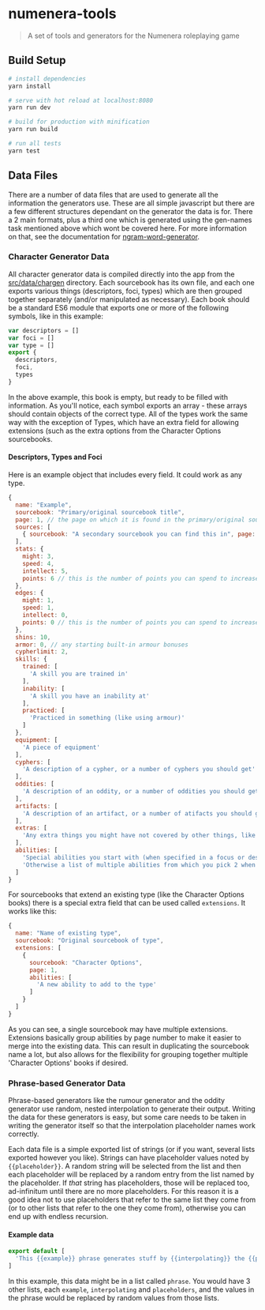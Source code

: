 # numenera-tools

> A set of tools and generators for the Numenera roleplaying game

## Build Setup

``` bash
# install dependencies
yarn install

# serve with hot reload at localhost:8080
yarn run dev

# build for production with minification
yarn run build

# run all tests
yarn test
```

## Data Files

There are a number of data files that are used to generate all the information the generators use. These are all simple javascript but there are a few different structures dependant on the generator the data is for. There a 2 main formats, plus a third one which is generated using the gen-names task mentioned above which wont be covered here. For more information on that, see the documentation for [ngram-word-generator][1].

### Character Generator Data

All character generator data is compiled directly into the app from the [src/data/chargen][2] directory. Each sourcebook has its own file, and each one exports various things (descriptors, foci, types) which are then grouped together separately (and/or manipulated as necessary). Each book should be a standard ES6 module that exports one or more of the following symbols, like in this example:

```javascript
var descriptors = []
var foci = []
var type = []
export {
  descriptors,
  foci,
  types
}
```

In the above example, this book is empty, but ready to be filled with information. As you'll notice, each symbol exports an array - these arrays should contain objects of the correct type. All of the types work the same way with the exception of Types, which have an extra field for allowing extensions (such as the extra options from the Character Options sourcebooks.

#### Descriptors, Types and Foci

Here is an example object that includes every field. It could work as any type.

```javascript
{
  name: "Example",
  sourcebook: "Primary/original sourcebook title",
  page: 1, // the page on which it is found in the primary/original sourcebook 
  sources: [
    { sourcebook: "A secondary sourcebook you can find this in", page: 2 }
  ],
  stats: {
    might: 3,
    speed: 4,
    intellect: 5,
    points: 6 // this is the number of points you can spend to increase your stats
  },
  edges: {
    might: 1,
    speed: 1,
    intellect: 0,
    points: 0 // this is the number of points you can spend to increase your edges
  },
  shins: 10,
  armor: 0, // any starting built-in armour bonuses
  cypherlimit: 2,
  skills: {
    trained: [
      'A skill you are trained in'
    ],
    inability: [
      'A skill you have an inability at'
    ],
    practiced: [
      'Practiced in something (like using armour)'
    ]
  },
  equipment: [
    'A piece of equipment'
  ],
  cyphers: [
    'A description of a cypher, or a number of cyphers you should get'
  ],
  oddities: [
    'A description of an oddity, or a number of oddities you should get'
  ],
  artifacts: [
    'A description of an artifact, or a number of atifacts you should get'
  ],
  extras: [
    'Any extra things you might have not covered by other things, like a Contact, or a note you need to look up specifics from the sourcebook'
  ],
  abilities: [
    'Special abilities you start with (when specified in a focus or descriptor)',
    'Otherwise a list of multiple abilities from which you pick 2 when listed in a type.'
  ]
}
```

For sourcebooks that extend an existing type (like the Character Options books) there is a special extra field that can be used called `extensions`. It works like this:

```javascript
{
  name: "Name of existing type",
  sourcebook: "Original sourcebook of type",
  extensions: [
    {
      sourcebook: "Character Options",
      page: 1,
      abilities: [
        'A new ability to add to the type'
      ]
    }
  ]
}
```

As you can see, a single sourcebook may have multiple extensions. Extensions basically group abilities by page number to make it easier to merge into the existing data. This can result in duplicating the sourcebook name a lot, but also allows for the flexibility for grouping together multiple 'Character Options' books if desired.

### Phrase-based Generator Data

Phrase-based generators like the rumour generator and the oddity generator use random, nested interpolation to generate their output. Writing the data for these generators is easy, but some care needs to be taken in writing the generator itself so that the interpolation placeholder names work correctly. 

Each data file is a simple exported list of strings (or if you want, several lists exported however you like). Strings can have placeholder values noted by `{{placeholder}}`. A random string will be selected from the list and then each placeholder will be replaced by a random entry from the list named by the placeholder. If _that_ string has placeholders, those will be replaced too, ad-infinitum until there are no more placeholders. For this reason it is a good idea not to use placeholders that refer to the same list they come from (or to other lists that refer to the one they come from), otherwise you can end up with endless recursion.

#### Example data

```javascript
export default [
  'This {{example}} phrase generates stuff by {{interpolating}} the {{placeholders}}'
]
```
In this example, this data might be in a list called `phrase`. You would have 3 other lists, each `example`, `interpolating` and `placeholders`, and the values in the phrase would be replaced by random values from those lists.


[1]:https://www.npmjs.com/package/ngram-word-generator
[2]:https://github.com/darkliquid/numenera-tools/tree/master/src/data/chargen
